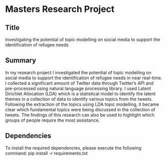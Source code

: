 # Masters Research Project

## Title
Investigating the potential of topic modelling on social media to support the identification of refugee needs

## Summary
In my research project I investigated the potential of topic modelling on social media to support the identification of refugee needs in near real-time.  I collected a significant amount of Twitter data through Twitter’s API and pre-processed using natural language processing library. I used Latent Dirichlet Allocation (LDA) which is a statistical model to identify the latent themes in a collection of data to identify various topics from the tweets. Following the extraction of the topics using LDA topic modelling, it became clear which fundamental topics were being discussed in the collection of tweets. The findings of this research can also be used to highlight which groups of people require the most assistance.

## Dependencies
To install the required dependencies, please execute the following command:
pip install -r requirements.txt